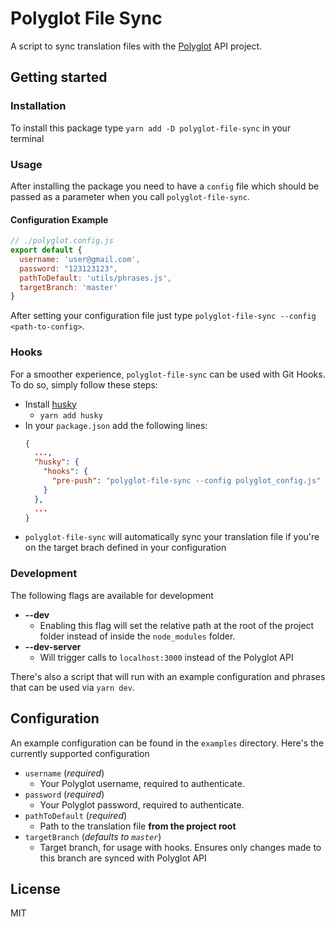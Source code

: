 # Polyglot File Sync

A script to sync translation files with the [Polyglot](https://polyglot.gaspardbruno.com) API project.

## Getting started

### Installation
To install this package type
`yarn add -D polyglot-file-sync` in your terminal

### Usage
After installing the package you need to have a `config` file which should be passed as a parameter when you call `polyglot-file-sync`.
#### Configuration Example
```js
// ./polyglot.config.js
export default {
  username: 'user@gmail.com',
  password: "123123123",
  pathToDefault: 'utils/phrases.js',
  targetBranch: 'master'
}
```
After setting your configuration file just type `polyglot-file-sync --config <path-to-config>`.

### Hooks
For a smoother experience, `polyglot-file-sync` can be used with Git Hooks. To do so, simply follow these steps:
- Install [husky](https://github.com/typicode/husky)
  - `yarn add husky`
- In your `package.json` add the following lines:
  ```json
  {
    ...,
    "husky": {
      "hooks": {
        "pre-push": "polyglot-file-sync --config polyglot_config.js"
      }
    },
    ...
  }
  ```
- `polyglot-file-sync` will automatically sync your translation file if you're on the target brach defined in your configuration
### Development
The following flags are available for development
- **--dev**
  - Enabling this flag will set the relative path at the root of the project folder instead of inside the `node_modules` folder.
- **--dev-server**
  - Will trigger calls to `localhost:3000` instead of the Polyglot API

There's also a script that will run with an example configuration and phrases that can be used via `yarn dev`.
## Configuration
An example configuration can be found in the `examples` directory. Here's the currently supported configuration

- `username` (*required*)
  - Your Polyglot username, required to authenticate.
- `password` (*required*)
  - Your Polyglot password, required to authenticate.
- `pathToDefault` (*required*)
  - Path to the translation file **from the project root**
- `targetBranch` (*defaults to `master`*)
  - Target branch, for usage with hooks. Ensures only changes made to this branch are synced with Polyglot API
## License

MIT

